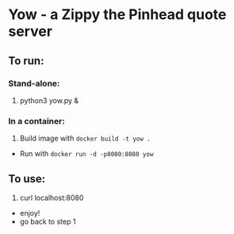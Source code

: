 # Yow - a Zippy the Pinhead quote server

## To run:

### Stand-alone:
1. python3 yow.py &

### In a container:

1. Build image with `docker build -t yow .`
- Run with `docker run -d -p8080:8080 yow`

## To use:

1. curl localhost:8080
- enjoy!
- go back to step 1



